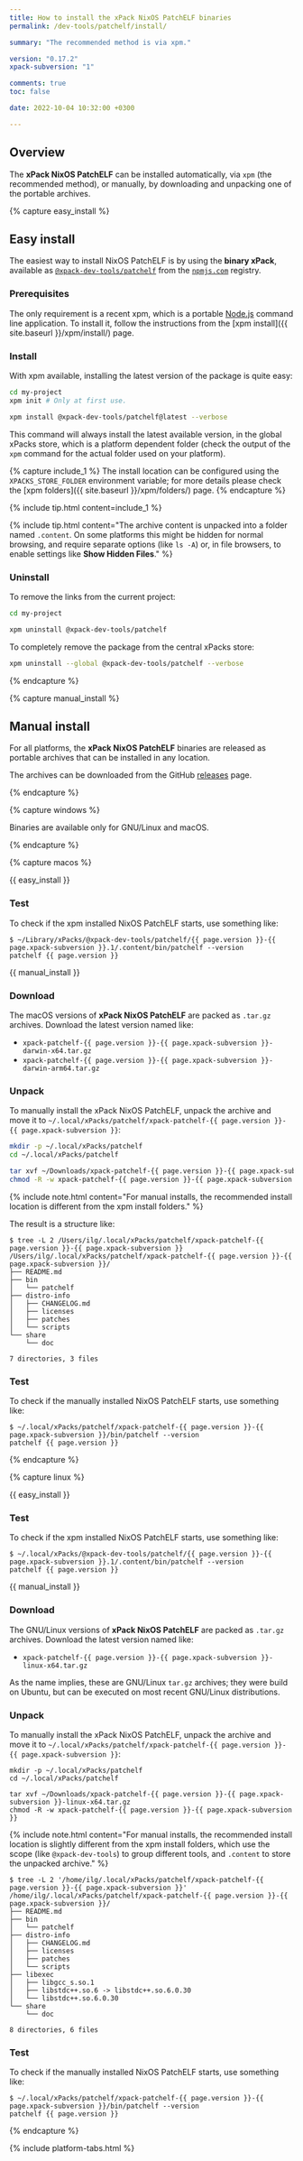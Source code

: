 ```yaml
---
title: How to install the xPack NixOS PatchELF binaries
permalink: /dev-tools/patchelf/install/

summary: "The recommended method is via xpm."

version: "0.17.2"
xpack-subversion: "1"

comments: true
toc: false

date: 2022-10-04 10:32:00 +0300

---
```


## Overview

The **xPack NixOS PatchELF** can be installed automatically, via `xpm` (the
recommended method), or manually, by downloading and unpacking one of the
portable archives.

{% capture easy_install %}

## Easy install

The easiest way to install NixOS PatchELF is by using the **binary xPack**, available as
[`@xpack-dev-tools/patchelf`](https://www.npmjs.com/package/@xpack-dev-tools/patchelf)
from the [`npmjs.com`](https://www.npmjs.com) registry.

### Prerequisites

The only requirement is a recent
xpm, which is a portable
[Node.js](https://nodejs.org) command line application. To install it,
follow the instructions from the
[xpm install]({{ site.baseurl }}/xpm/install/) page.

### Install

With xpm available, installing
the latest version of the package is quite easy:

```sh
cd my-project
xpm init # Only at first use.

xpm install @xpack-dev-tools/patchelf@latest --verbose
```

This command will always install the latest available version,
in the global xPacks store, which is a platform dependent folder
(check the output of the `xpm` command for the actual folder used on
your platform).

{% capture include_1 %}
The install location can be configured using the
`XPACKS_STORE_FOLDER` environment variable; for more details please check the
[xpm folders]({{ site.baseurl }}/xpm/folders/) page.
{% endcapture %}

{% include tip.html content=include_1 %}

{% include tip.html content="The archive content is unpacked into a folder
named `.content`. On some platforms
this might be hidden for normal browsing, and require
separate options (like `ls -A`) or, in file browsers, to enable
settings like **Show Hidden Files**." %}

### Uninstall

To remove the links from the current project:

```sh
cd my-project

xpm uninstall @xpack-dev-tools/patchelf
```

To completely remove the package from the central xPacks store:

```sh
xpm uninstall --global @xpack-dev-tools/patchelf --verbose
```

{% endcapture %}

{% capture manual_install %}

## Manual install

For all platforms, the **xPack NixOS PatchELF** binaries are released as portable
archives that can be installed in any location.

The archives can be downloaded from the
GitHub [releases](https://github.com/xpack-dev-tools/patchelf-xpack/releases/)
page.

{% endcapture %}

{% capture windows %}

Binaries are available only for GNU/Linux and macOS.

{% endcapture %}

{% capture macos %}

{{ easy_install }}

### Test

To check if the xpm installed NixOS PatchELF starts, use something like:

```console
$ ~/Library/xPacks/@xpack-dev-tools/patchelf/{{ page.version }}-{{ page.xpack-subversion }}.1/.content/bin/patchelf --version
patchelf {{ page.version }}
```

{{ manual_install }}

### Download

The macOS versions of **xPack NixOS PatchELF**
are packed as `.tar.gz` archives.
Download the latest version named like:

- `xpack-patchelf-{{ page.version }}-{{ page.xpack-subversion }}-darwin-x64.tar.gz`
- `xpack-patchelf-{{ page.version }}-{{ page.xpack-subversion }}-darwin-arm64.tar.gz`

### Unpack

To manually install the xPack NixOS PatchELF,
unpack the archive and move it to
`~/.local/xPacks/patchelf/xpack-patchelf-{{ page.version }}-{{ page.xpack-subversion }}`:

```sh
mkdir -p ~/.local/xPacks/patchelf
cd ~/.local/xPacks/patchelf

tar xvf ~/Downloads/xpack-patchelf-{{ page.version }}-{{ page.xpack-subversion }}-darwin-x64.tar.gz
chmod -R -w xpack-patchelf-{{ page.version }}-{{ page.xpack-subversion }}
```

{% include note.html content="For manual installs, the recommended
install location is different from the xpm install folders." %}

The result is a structure like:

```console
$ tree -L 2 /Users/ilg/.local/xPacks/patchelf/xpack-patchelf-{{ page.version }}-{{ page.xpack-subversion }}
/Users/ilg/.local/xPacks/patchelf/xpack-patchelf-{{ page.version }}-{{ page.xpack-subversion }}/
├── README.md
├── bin
│   └── patchelf
├── distro-info
│   ├── CHANGELOG.md
│   ├── licenses
│   ├── patches
│   └── scripts
└── share
    └── doc

7 directories, 3 files
```

### Test

To check if the manually installed NixOS PatchELF starts, use something like:

```console
$ ~/.local/xPacks/patchelf/xpack-patchelf-{{ page.version }}-{{ page.xpack-subversion }}/bin/patchelf --version
patchelf {{ page.version }}
```

{% endcapture %}

{% capture linux %}

{{ easy_install }}

### Test

To check if the xpm installed NixOS PatchELF starts, use something like:

```console
$ ~/.local/xPacks/@xpack-dev-tools/patchelf/{{ page.version }}-{{ page.xpack-subversion }}.1/.content/bin/patchelf --version
patchelf {{ page.version }}
```

{{ manual_install }}

### Download

The GNU/Linux versions of **xPack NixOS PatchELF**
are packed as `.tar.gz` archives.
Download the latest version named like:

- `xpack-patchelf-{{ page.version }}-{{ page.xpack-subversion }}-linux-x64.tar.gz`

As the name implies, these are GNU/Linux `tar.gz` archives; they were build on
Ubuntu, but can be executed on most recent GNU/Linux distributions.

### Unpack

To manually install the xPack NixOS PatchELF,
unpack the archive and move it to
`~/.local/xPacks/patchelf/xpack-patchelf-{{ page.version }}-{{ page.xpack-subversion }}`:

```console
mkdir -p ~/.local/xPacks/patchelf
cd ~/.local/xPacks/patchelf

tar xvf ~/Downloads/xpack-patchelf-{{ page.version }}-{{ page.xpack-subversion }}-linux-x64.tar.gz
chmod -R -w xpack-patchelf-{{ page.version }}-{{ page.xpack-subversion }}
```

{% include note.html content="For manual installs, the recommended
install location is slightly different from the xpm install folders,
which use the scope (like `@xpack-dev-tools`) to group different tools,
and `.content` to store the unpacked archive." %}

```console
$ tree -L 2 '/home/ilg/.local/xPacks/patchelf/xpack-patchelf-{{ page.version }}-{{ page.xpack-subversion }}'
/home/ilg/.local/xPacks/patchelf/xpack-patchelf-{{ page.version }}-{{ page.xpack-subversion }}/
├── README.md
├── bin
│   └── patchelf
├── distro-info
│   ├── CHANGELOG.md
│   ├── licenses
│   ├── patches
│   └── scripts
├── libexec
│   ├── libgcc_s.so.1
│   ├── libstdc++.so.6 -> libstdc++.so.6.0.30
│   └── libstdc++.so.6.0.30
└── share
    └── doc

8 directories, 6 files
```

### Test

To check if the manually installed NixOS PatchELF starts, use something like:

```console
$ ~/.local/xPacks/patchelf/xpack-patchelf-{{ page.version }}-{{ page.xpack-subversion }}/bin/patchelf --version
patchelf {{ page.version }}
```

{% endcapture %}

{% include platform-tabs.html %}
